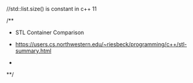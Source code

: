 //std::list.size() is constant in c++ 11

/**

* STL Container Comparison

* https://users.cs.northwestern.edu/~riesbeck/programming/c++/stl-summary.html

*

**/